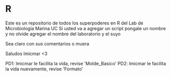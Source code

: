 # R
Este es un repositorio de todos los superpoderes en R del Lab de Microbiología Marina UC
Si usted va a agregar un script pongale un nombre y no olvide agregar el nombre del laboratorio y el suyo

Sea claro con sus comentarios o muera

Saludos lmicmar <3

PD1: lmicmar le facilita la vida, revise 'Molde_Basico'
PD2: lmicmar le facilita la vida nuevamente, revise 'Formato'
